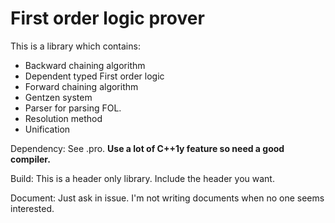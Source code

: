 
First order logic prover
==============
This is a library which contains:

 - Backward chaining algorithm
 - Dependent typed First order logic 
 - Forward chaining algorithm
 - Gentzen system
 - Parser for parsing FOL.
 - Resolution method
 - Unification

Dependency: See .pro. **Use a lot of C++1y feature so need a good compiler.**

Build: This is a header only library. Include the header you want.

Document: Just ask in issue. I'm not writing documents when no one seems interested.
